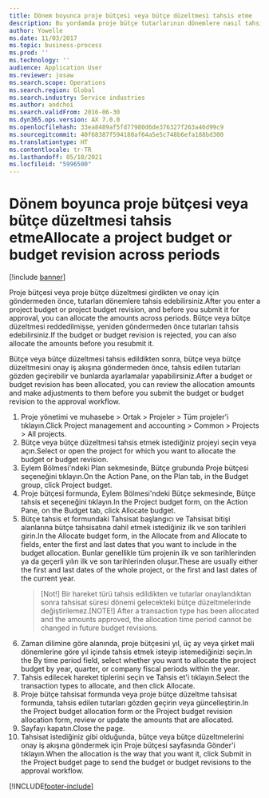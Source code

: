 ```yaml
---
title: Dönem boyunca proje bütçesi veya bütçe düzeltmesi tahsis etme
description: Bu yordamda proje bütçe tutarlarının dönemlere nasıl tahsis yapılacağı gösterilir.
author: Yowelle
ms.date: 11/03/2017
ms.topic: business-process
ms.prod: ''
ms.technology: ''
audience: Application User
ms.reviewer: josaw
ms.search.scope: Operations
ms.search.region: Global
ms.search.industry: Service industries
ms.author: andchoi
ms.search.validFrom: 2016-06-30
ms.dyn365.ops.version: AX 7.0.0
ms.openlocfilehash: 33ea8489af5fd77980d6de376327f263a46d99c9
ms.sourcegitcommit: 40f68387f594180af64a5e5c748b6efa188bd300
ms.translationtype: HT
ms.contentlocale: tr-TR
ms.lasthandoff: 05/10/2021
ms.locfileid: "5996500"
---
```

# <a name="allocate-a-project-budget-or-budget-revision-across-periods"></a><span data-ttu-id="66123-103">Dönem boyunca proje bütçesi veya bütçe düzeltmesi tahsis etme</span><span class="sxs-lookup"><span data-stu-id="66123-103">Allocate a project budget or budget revision across periods</span></span>

[!include [banner](../../includes/banner.md)]

<span data-ttu-id="66123-104">Proje bütçesi veya proje bütçe düzeltmesi girdikten ve onay için göndermeden önce, tutarları dönemlere tahsis edebilirsiniz.</span><span class="sxs-lookup"><span data-stu-id="66123-104">After you enter a project budget or project budget revision, and before you submit it for approval, you can allocate the amounts across periods.</span></span> <span data-ttu-id="66123-105">Bütçe veya bütçe düzeltmesi reddedilmişse, yeniden göndermeden önce tutarları tahsis edebilirsiniz.</span><span class="sxs-lookup"><span data-stu-id="66123-105">If the budget or budget revision is rejected, you can also allocate the amounts before you resubmit it.</span></span> 

<span data-ttu-id="66123-106">Bütçe veya bütçe düzeltmesi tahsis edildikten sonra, bütçe veya bütçe düzeltmesini onay iş akışına göndermeden önce, tahsis edilen tutarları gözden geçirebilir ve bunlarda ayarlamalar yapabilirsiniz.</span><span class="sxs-lookup"><span data-stu-id="66123-106">After a budget or budget revision has been allocated, you can review the allocation amounts and make adjustments to them before you submit the budget or budget revision to the approval workflow.</span></span> 

1. <span data-ttu-id="66123-107">Proje yönetimi ve muhasebe > Ortak > Projeler > Tüm projeler'i tıklayın.</span><span class="sxs-lookup"><span data-stu-id="66123-107">Click Project management and accounting > Common > Projects > All projects.</span></span> 
2. <span data-ttu-id="66123-108">Bütçe veya bütçe düzeltmesi tahsis etmek istediğiniz projeyi seçin veya açın.</span><span class="sxs-lookup"><span data-stu-id="66123-108">Select or open the project for which you want to allocate the budget or budget revision.</span></span> 
3. <span data-ttu-id="66123-109">Eylem Bölmesi'ndeki Plan sekmesinde, Bütçe grubunda Proje bütçesi seçeneğini tıklayın.</span><span class="sxs-lookup"><span data-stu-id="66123-109">On the Action Pane, on the Plan tab, in the Budget group, click Project budget.</span></span> 
4. <span data-ttu-id="66123-110">Proje bütçesi formunda, Eylem Bölmesi'ndeki Bütçe sekmesinde, Bütçe tahsis et seçeneğini tıklayın.</span><span class="sxs-lookup"><span data-stu-id="66123-110">In the Project budget form, on the Action Pane, on the Budget tab, click Allocate budget.</span></span> 
5. <span data-ttu-id="66123-111">Bütçe tahsis et formundaki Tahsisat başlangıcı ve Tahsisat bitişi alanlarına bütçe tahsisatına dahil etmek istediğiniz ilk ve son tarihleri girin.</span><span class="sxs-lookup"><span data-stu-id="66123-111">In the Allocate budget form, in the Allocate from and Allocate to fields, enter the first and last dates that you want to include in the budget allocation.</span></span> <span data-ttu-id="66123-112">Bunlar genellikle tüm projenin ilk ve son tarihlerinden ya da geçerli yılın ilk ve son tarihlerinden oluşur.</span><span class="sxs-lookup"><span data-stu-id="66123-112">These are usually either the first and last dates of the whole project, or the first and last dates of the current year.</span></span>  
   > <span data-ttu-id="66123-113">[Not!] Bir hareket türü tahsis edildikten ve tutarlar onaylandıktan sonra tahsisat süresi dönemi gelecekteki bütçe düzeltmelerinde değiştirilemez.</span><span class="sxs-lookup"><span data-stu-id="66123-113">[NOTE!] After a transaction type has been allocated and the amounts approved, the allocation time period cannot be changed in future budget revisions.</span></span> 
6. <span data-ttu-id="66123-114">Zaman dilimine göre alanında, proje bütçesini yıl, üç ay veya şirket mali dönemlerine göre yıl içinde tahsis etmek isteyip istemediğinizi seçin.</span><span class="sxs-lookup"><span data-stu-id="66123-114">In the By time period field, select whether you want to allocate the project budget by year, quarter, or company fiscal periods within the year.</span></span>
7. <span data-ttu-id="66123-115">Tahsis edilecek hareket tiplerini seçin ve Tahsis et'i tıklayın.</span><span class="sxs-lookup"><span data-stu-id="66123-115">Select the transaction types to allocate, and then click Allocate.</span></span> 
8. <span data-ttu-id="66123-116">Proje bütçe tahsisat formunda veya proje bütçe düzeltme tahsisat formunda, tahsis edilen tutarları gözden geçirin veya güncelleştirin.</span><span class="sxs-lookup"><span data-stu-id="66123-116">In the Project budget allocation form or the Project budget revision allocation form, review or update the amounts that are allocated.</span></span> 
9. <span data-ttu-id="66123-117">Sayfayı kapatın.</span><span class="sxs-lookup"><span data-stu-id="66123-117">Close the page.</span></span>
10. <span data-ttu-id="66123-118">Tahsisat istediğiniz gibi olduğunda, bütçe veya bütçe düzeltmelerini onay iş akışına göndermek için Proje bütçesi sayfasında Gönder'i tıklayın.</span><span class="sxs-lookup"><span data-stu-id="66123-118">When the allocation is the way that you want it, click Submit in the Project budget page to send the budget or budget revisions to the approval workflow.</span></span>  




[!INCLUDE[footer-include](../../includes/footer-banner.md)]